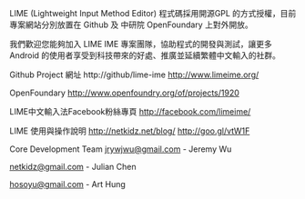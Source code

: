 LIME (Lightweight Input Method Editor) 程式碼採用開源GPL 的方式授權，目前專案網站分別放置在 Github 及 中研院 OpenFoundary 上對外開放。

我們歡迎您能夠加入 LIME IME 專案團隊，協助程式的開發與測試，讓更多 Android 的使用者享受到科技帶來的好處、推廣並延續繁體中文輸入的社群。

Github Project 網址 http://github/lime-ime http://www.limeime.org/

OpenFoundary http://www.openfoundry.org/of/projects/1920

LIME中文輸入法Facebook粉絲專頁 http://facebook.com/limeime/

LIME 使用與操作說明 http://netkidz.net/blog/ http://goo.gl/vtW1F

Core Development Team
jrywjwu@gmail.com - Jeremy Wu

netkidz@gmail.com - Julian Chen

hosoyu@gmail.com - Art Hung
